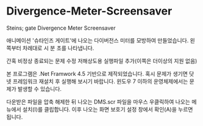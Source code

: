 Divergence-Meter-Screensaver
============================

Steins; gate Divergence Meter Screensaver

애니메이션 '슈타인즈 게이트'에 나오는 다이버전스 미터를 모방하여 만들었습니다. 왼쪽부터 차례대로 시 분 초를 나타냅니다.

간혹 비정상 종료되는 문제 수정
저해상도용 실행파일 추가(이쪽은 더이상의 지원 없음) 


본 프로그램은 .Net Framwork 4.5 기반으로 제작되었습니다. 혹시 문제가 생기면 닷넷 프레임워크 재설치 후 실행해 보시기 바랍니다. 
윈도우 7 이하의 운영체제에서는 문제가 발생할 수 있습니다. 


다운받은 파일을 압축 해제한 뒤 나오는 DMS.scr 파일을 마우스 우클릭하여 나오는 메뉴에서 설치(I)를 클립합니다.
이후 나오는 화면 보호기 설정 창에서 확인(A)을 누르면 됩니다.

